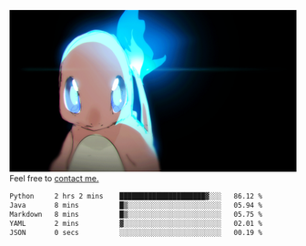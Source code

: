 [gif]: https://raw.githubusercontent.com/uysalserkan/uysalserkan/master/charmander-2.gif

![gif]
Feel free to [contact me.](mailto:uysalserkan08@gmail.com)
<!--
<div align="center">
<p>Profile Visitor Counter</p>
<img src="https://profile-counter.glitch.me/uysalserkan/count.svg" alt="hit counter" align="center">
</div>
-->
<!--START_SECTION:waka-->

```text
Python     2 hrs 2 mins    █████████████████████▓░░░   86.12 %
Java       8 mins          █▒░░░░░░░░░░░░░░░░░░░░░░░   05.94 %
Markdown   8 mins          █▒░░░░░░░░░░░░░░░░░░░░░░░   05.75 %
YAML       2 mins          ▓░░░░░░░░░░░░░░░░░░░░░░░░   02.01 %
JSON       0 secs          ░░░░░░░░░░░░░░░░░░░░░░░░░   00.19 %
```

<!--END_SECTION:waka-->

